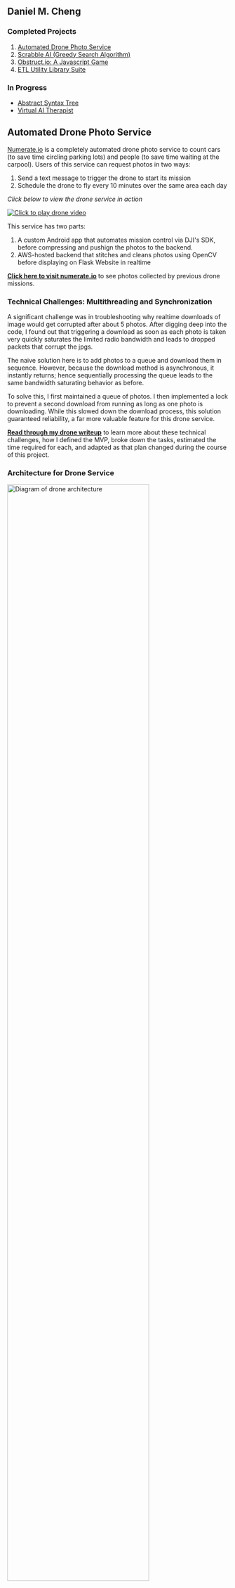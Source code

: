 ## Daniel M. Cheng
### Completed Projects 
1. [Automated Drone Photo Service](#automated-drone-photo-service)
2. [Scrabble AI (Greedy Search Algorithm)](#scrabble-ai)
3. [Obstruct.io: A Javascript Game](#obstructio-a-javascript-game)
4. [ETL Utility Library Suite](#library-of-sas-utilities-for-etls-and-qc)

### In Progress 
* [Abstract Syntax Tree](#abstract-syntax-tree)
* [Virtual AI Therapist](#virtual-ai-therapist)

## Automated Drone Photo Service 
[Numerate.io](http://ec2-52-11-200-166.us-west-2.compute.amazonaws.com:5000/photos) is a completely automated drone photo service to count cars (to save time circling parking lots) and people (to save time waiting at the carpool).
Users of this service can request photos in two ways:
1. Send a text message to trigger the drone to start its mission 
2. Schedule the drone to fly every 10 minutes over the same area each day 

_Click below to view the drone service in action_ 

[![Click to play drone video](static/img/drone_video_screenshot.PNG)](https://www.youtube.com/watch?v=UiqQyx3WbLQ "Drone Overview Video")

This service has two parts: 
1. A custom Android app that automates mission control via DJI's SDK, before compressing and pushign the photos to the backend.
2. AWS-hosted backend that stitches and cleans photos using OpenCV before displaying on Flask Website in realtime

**[Click here to visit numerate.io](http://ec2-52-11-200-166.us-west-2.compute.amazonaws.com:5000/photos)** to see photos collected by previous drone missions.

### Technical Challenges: Multithreading and Synchronization 
A significant challenge was in troubleshooting why realtime downloads of image would get corrupted after about 5 photos. After digging deep into the code, I found out that triggering a download as soon as each photo is taken very quickly saturates the limited radio bandwidth and leads to dropped packets that corrupt the jpgs.

The naive solution here is to add photos to a queue and download them in sequence. However, because the download method is asynchronous, it instantly returns; hence sequentially processing the queue leads to the same bandwidth saturating behavior as before.

To solve this, I first maintained a queue of photos. I then implemented a lock to prevent a second download from running as long as one photo is downloading. While this slowed down the download process, this solution guaranteed reliability, a far more valuable feature for this drone service. 

**[Read through my drone writeup](https://github.com/danielmcheng1/drone/blob/master/writeup.md)** to learn more about these technical challenges, how I defined the MVP, broke down the tasks, estimated the time required for each, and adapted as that plan changed during the course of this project.

### Architecture for Drone Service
<img src="static/img/architecture_drone.png" width="80%" alt="Diagram of drone architecture"/>

[Click here to view the code base.](https://github.com/danielmcheng1/drone)

## Scrabble AI
I built a complete Scrabble application where players can play against the computer. The two main features are:
1. AI running greedy backtracking algorithm to search for the optimal tile placement 
2. Complete game logic for validating and scoring human moves

The entire move algorithm was built from scratch based on the data structures explained in Appel & Jacobson's research paper. They optimize the search for valid Scrabble placements through three techniques:
1. __Space-Efficient Data Structure__: Load the lexicon into a DAWG (directed acyclic word graph), essentially a trie with all common suffixes merged
2. __Precompute Constraints__: Precompute all hook spots and crossword letters to reduce branching factor 
3. __Backtracking__: Prune your search by terminating as early in the prefix as possible 

I further sped up search performance by converting Appel & Jacobson's DAWG structure into the GADDAG proposed by Steven A. Gordon. Since placed tiles must "hook" onto existing tiles, the GADDAG stores every reversed prefix of every word, so that the recursive search algorithm can build deterministically from each hook spot. Hence using a GADDAG applies the classic tradeoff of space for time: the GADDAG is nearly five times larger than the DAWG, but generates moves twice as fast.

[Click here to begin playing Scrabble.](http://ec2-52-11-200-166.us-west-2.compute.amazonaws.com:8000/login) Chrome is the optimal browser for this game.
 
<a href="http://ec2-52-11-200-166.us-west-2.compute.amazonaws.com:8000/login">
<img src="static/img/sample_scrabble.gif" alt="Scrabble gif"/>     
</a>

### Architecture for Scrabble
<img src="static/img/architecture_scrabble.png" alt="Diagram of Scrabble architecture"/>

[Click here to view the code base.](https://github.com/danielmcheng1/scrabble)

## Obstruct.io: A Javascript Game 
Obstruct.io is a full-fledged game complete with user editable levels. This project allowed me to gain experience in building a fully functional product from start to finish.

I started off with a simple prototype where the objective was to jump over obstacles and avoid lava. I then added advanced features like shooting water to destroy lava blocks, destroying obstacles using bombs, and jumping on floating ice blocks to pass over lava. I also built simple killer bots that honed in to attack wherever the player was.

<a href="https://danielmcheng1.github.io/obstructio/obstructio.html">
<img src="static/img/sample_obstructio2.gif" alt="obstructio gif 2"/>
</a>


I strove towards clean code by:
1. __Scoping__: I scoped down variables to maintain readable code and to prevent unintended side effects. This was particularly important in transmitting information between levels--a key requirement of this game.
2. __Serialization__: I converted an object state into byte stream for transmission. This allows restarting at the last checkpoint.
3. __Asynchronous Callbacks__: Callbacks enable interactivity in the game e.g. "When I click on this button, run this animation" 

[Click here to see if you can beat all 16 levels in this very fun game.](https://danielmcheng1.github.io/obstructio/obstructio.html) Be sure to use your headphones!

[You can also view the code base here.](https://github.com/danielmcheng1/danielmcheng1.github.io/tree/master/obstructio)

## Library of SAS utilities for ETLs and QC
I wrote a [library of SAS utilities](https://github.com/danielmcheng1/sas-utility-library) to:
* __Calculate Transformation Sequence__: How do two datasets differ? What sequence of update, delete, and insert commands will transform one dataset into the other? 
* __Perform Validation__: Validate standard checks such as uniqueness check and null check 
* __Perform Type Conversion__: Convert correctly and quickly between different data types to allow proper joins and comparisons 
* __Optimize ETL Performance__: Speed up daily loads by selecting the optimal algorithm for the given datasets (e.g. hash lookup vs. binary search)

Building this library required me to carefully think from the client's perspective to properly define an API. This produced a robust API where the calling client didn't need to know any details within my code base, but could still expect intuitive behavior. Hence to do this, I had to fulfill the API contract for a wide variety of input parameters.

Furthermore, any production code must also be properly documented and thoroughly tested. My [repository](https://github.com/danielmcheng1/sas-utility-library) provides thorough documentation as well as unit tests for each utility. 

## Abstract Syntax Tree
I built an initial prototype (using regex) to parse the SAS programming language. Aside from being a theoretical curiosity and software exercise, this parser also enabled automatic identification of dataset dependencies within SAS codes executed in daily ETLs. 

This allows clients to quickly identify which input data sets affect which output data sets across a series of SAS codes. So for instance, if you discover an error in one input data set and need to update this input, you would be able to quickly tell what output datasets would be affected.

I am currently working to rebuild this using ANTLR. After defining a grammar, I will use ANTLR to create a lexer and parser, ultimately generating an abstract syntax tree. After that, it would be a straightforward exercise to use a listener or visitor to walk down the abstract syntax tree and identify datasets and dependencies. This would then be transformed into a front-end interface for users to quickly drilldown into their code structure. 

<img src="static/img/sample_parser.gif"  alt="SAS parser gif"/>

[Click here to view the current code base.](https://github.com/danielmcheng1/ast-parser)

## Virtual AI Therapist
I built a Facebook Messenger-like Javascript widget for users to speak to multiple virtual AI therapists. The backend is in Python. It uses the Python Natural Languate Tool Kit (NLTK) chat modules, then calls out to indico's emotion recognition API to tag emotions in the user's message. This allows the AI therapist to be more empathic in the response it generates.

<a href="http://danielmcheng1-therapist.herokuapp.com/">
<img src="static/img/sample_therapist.gif"  alt="AI therapist gif"/>
</a>

Training a bot to recognize emotions is of particular interest to me, particularly with this latest "Emotional Chatting Machine" blurring the boundary between human and robot (see [_The Guardian_ news briefing](https://www.theguardian.com/technology/2017/may/05/human-robot-interactions-take-step-forward-with-emotional-chatting-machine-chatbot)). I'd like to improve this bot to blend more sophisticated emotion APIs, and ultimately apply this towards enhancing psychotherapy. Several companies have already started doing this. 

**[You can chat with the AI therapist here](http://danielmcheng1-therapist.herokuapp.com/)**. I included two additional bots (Olga and Ana) purely as entertainment to contrast their personalities with the actual AI therapist (Eliana).

This bot is hosted on Heroku, using Flask-SocketIO to transmit messages between user and AI therapist. [Click here to view the code base.](https://github.com/danielmcheng1/therapist)